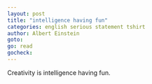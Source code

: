 ```yaml
---
layout: post
title: "intelligence having fun"
categories: english serious statement tshirt
author: Albert Einstein
goto:
go: read
gocheck:
---
```

Creativity is intelligence having fun.
